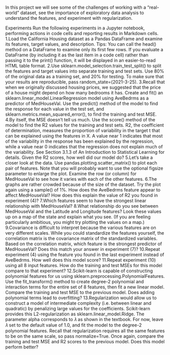 In this project we will see some of the challenges of working with a “real-world” dataset, 
see the importance of exploratory data analysis to understand the features, and experiment 
with regularization.

Experiments
Run the following experiments in a Jupyter notebook, performing actions in code cells and reporting results in Markdown cells.
1.Load the California Housing dataset as a Pandas DataFrame and examine its features, target values, and description. Tips:
You can call the head() method on a DataFrame to examine only its first few rows.
If you evaluate a DataFrame (by including it as the last item in a code cell) rather than passing it to the print() function, 
it will be displayed in an easier-to-read HTML table format.
2.Use sklearn.model_selection.train_test_split() to split the features and target values into separate training and test sets.
 Use 80% of the original data as a training set, and 20% for testing. To make sure that your results are reproducible, pass 
random_state=(2021-3-25).
3.Recall that when we originally discussed housing prices, we suggested that the price of a house might depend on how many 
bedrooms it has. Create and fit() an sklearn.linear_model.LinearRegression model using AveBedrms as a predictor of MedHouseVal.
Use the predict() method of the model to find the response for each value in the test set, and sklearn.metrics.mean_squared_error(),
 to find the training and test MSE.
4.By itself, the MSE doesn’t tell us much. Use the score() method of the model to find the R2 values for the training and test sets.
R2, the coefficient of determination, measures the proportion of variability in the target t that can be explained using the features
 in X. A value near 1 indicates that most of the variability in the response has been explained by the regression, while a value near
 0 indicates that the regression does not explain much of the variability. See Section 3.1.3 of An Introduction to Statistical 
Learning for details.
Given the R2 scores, how well did our model do?
5.Let’s take a closer look at the data. Use pandas.plotting.scatter_matrix() to plot each pair of features. Note that you will probably
 want to use the optional figsize parameter to enlarge the plot. Examine the row (or column) for MedHouseVal to see how it varies with
 each of the other features.
6.The graphs are rather crowded because of the size of the dataset. Try the plot again using a sample() of 1%. How does the AveBedrms
 feature appear to affect MedHouseVal? How does this explain the value of R2 you found in experiment (4)?
7.Which features seem to have the strongest linear relationship with MedHouseVal?
8.What relationship do you see between MedHouseVal and the Latitude and Longitude features? Look these values up on a map of the
 state and explain what you see.
(If you are feeling particularly ambitious, you might try plotting the values on a map.)
9.Covariance is difficult to interpret because the various features are on very different scales. While you could standardize the 
features yourself, the correlation matrix is the covariance matrix of the standardized variables. Based on the correlation matrix, 
which feature is the strongest predictor of MedHouseVal? Does this match your answer in experiment (7)?
10.Repeat experiment (4) using the feature you found in the last experiment instead of AveBedrms. How well does this model score?
11.Repeat experiment (10) using all 8 input features. How do the training and test MSEs for this model compare to that experiment?
12.Scikit-learn is capable of constructing polynomial features for us using sklearn.preprocessing.PolynomialFeatures. Use the 
fit_transform() method to create degree-2 polynomial and interaction terms for the entire set of 8 features, then fit a new 
linear model. Compare the training and test MSE to the previous model. Does adding polynomial terms lead to overfitting?
13.Regularization would allow us to construct a model of intermediate complexity (i.e. between linear and quadratic) by penalizing
 large values for the coefficients. Scikit-learn provides this L2-regularization as sklearn.linear_model.Ridge. The parameter
 alpha corresponds to 𝜆 as shown in the textbook.
For now, leave 𝜆 set to the default value of 1.0, and fit the model to the degree-2 polynomial features. Recall that regularization
 requires all the same features to be on the same scale, so pass normalize=True.
Once again, compare the training and test MSE and R2 scores to the previous model. Does this model perform better?
